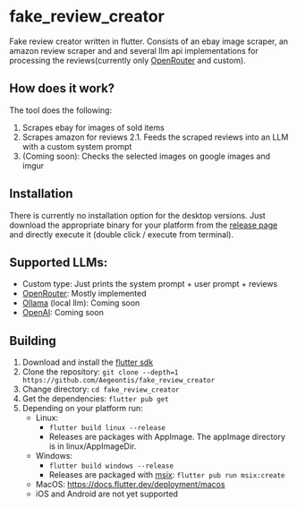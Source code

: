 # fake_review_creator

Fake review creator written in flutter. Consists of an ebay image scraper, an amazon review scraper
and and several llm api implementations for processing the reviews(currently
only [OpenRouter](https://openrouter.ai) and custom).

## How does it work?

The tool does the following:

1. Scrapes ebay for images of sold items
2. Scrapes amazon for reviews
   2.1. Feeds the scraped reviews into an LLM with a custom system prompt
3. (Coming soon): Checks the selected images on google images and imgur

## Installation

There is currently no installation option for the desktop versions. Just download the appropriate
binary for your platform from
the [release page](https://github.com/aegeontis/fake_review_creator/releases) and directly
execute it (double click / execute from terminal).

## Supported LLMs:

- Custom type: Just prints the system prompt + user prompt + reviews
- [OpenRouter](https://openrouter.ai): Mostly implemented
- [Ollama](https://openllama.com) (local llm): Coming soon
- [OpenAI](https://openai.com): Coming soon

## Building

1. Download and install the [flutter sdk](https://docs.flutter.dev/get-started/install)
2. Clone the repository: `git clone --depth=1 https://github.com/Aegeontis/fake_review_creator`
3. Change directory: `cd fake_review_creator`
4. Get the dependencies: `flutter pub get`
5. Depending on your platform run:
   * Linux:
      * `flutter build linux --release`
      * Releases are packages with AppImage. The appImage directory is in linux/AppImageDir.
   * Windows:
      * `flutter build windows --release`
      * Releases are packaged
        with [msix](https://pub.dev/packages/msix): `flutter pub run msix:create`
   * MacOS: https://docs.flutter.dev/deployment/macos
   * iOS and Android are not yet supported
